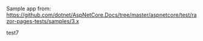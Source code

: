 Sample app from: https://github.com/dotnet/AspNetCore.Docs/tree/master/aspnetcore/test/razor-pages-tests/samples/3.x

test7

